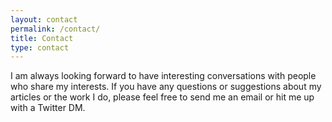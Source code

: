 ```yaml
---
layout: contact
permalink: /contact/
title: Contact
type: contact
---
```


I am always looking forward to have interesting conversations with people who share my interests. If you have any questions or suggestions about my articles or the work I do, please feel free to send me an email or hit me up with a Twitter DM.